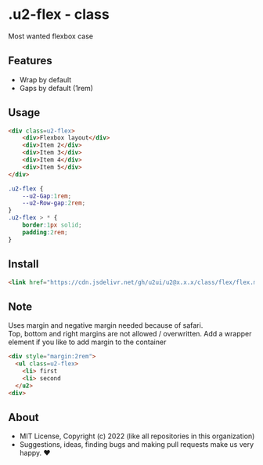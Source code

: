 # .u2-flex - class
Most wanted flexbox case

## Features

- Wrap by default
- Gaps by default (1rem)

## Usage

```html
<div class=u2-flex>
    <div>Flexbox layout</div>
    <div>Item 2</div>
    <div>Item 3</div>
    <div>Item 4</div>
    <div>Item 5</div>
</div>
```

```css
.u2-flex {
    --u2-Gap:1rem;
    --u2-Row-gap:2rem;
}
.u2-flex > * {
    border:1px solid;
    padding:2rem;
}
```

## Install

```html
<link href="https://cdn.jsdelivr.net/gh/u2ui/u2@x.x.x/class/flex/flex.min.css" rel=stylesheet>
```

## Note

Uses margin and negative margin needed because of safari.  
Top, bottom and right margins are not allowed / overwritten.
Add a wrapper element if you like to add margin to the container

```html
<div style="margin:2rem">
  <ul class=u2-flex>
    <li> first
    <li> second  
  </u2>
<div>
```

## About

- MIT License, Copyright (c) 2022 <u2> (like all repositories in this organization) <br>
- Suggestions, ideas, finding bugs and making pull requests make us very happy. ♥

